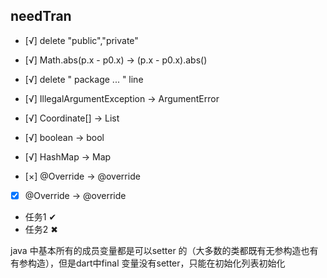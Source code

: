 
## needTran
- [√] delete "public","private" 
- [√] Math.abs(p.x - p0.x) -> (p.x - p0.x).abs()

- [√] delete " package ... " line
- [√] IllegalArgumentException -> ArgumentError
- [√] Coordinate[] -> List<Coordinate>
- [√] boolean -> bool
- [√] HashMap -> Map

- [×] @Override -> @override
- [x] @Override -> @override

- 任务1 &#x2714;
- 任务2 &#x2716;


java 中基本所有的成员变量都是可以setter 的（大多数的类都既有无参构造也有有参构造），但是dart中final 变量没有setter，只能在初始化列表初始化
